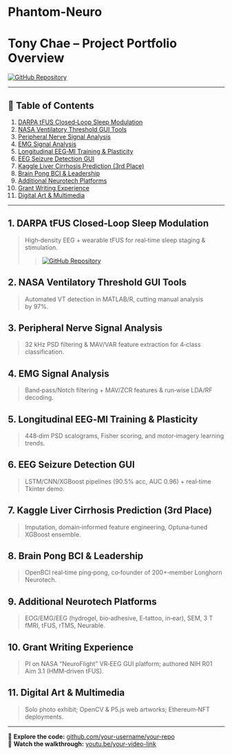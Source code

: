 # Phantom-Neuro

# Tony Chae – Project Portfolio Overview

[![GitHub Repository](https://img.shields.io/badge/GitHub-Portfolio-181717?logo=github)](https://github.com/tonychae01/)  

---

## 📑 Table of Contents

1. [DARPA tFUS Closed‑Loop Sleep Modulation](#1-darpa-tfus-closed-loop-sleep-modulation)
2. [NASA Ventilatory Threshold GUI Tools](#2-nasa-ventilatory-threshold-gui-tools)  
3. [Peripheral Nerve Signal Analysis](#3-peripheral-nerve-signal-analysis)  
4. [EMG Signal Analysis](#4-emg-signal-analysis)  
5. [Longitudinal EEG‑MI Training & Plasticity](#5-longitudinal-eeg-mi-training--plasticity)  
6. [EEG Seizure Detection GUI](#6-eeg-seizure-detection-gui)  
7. [Kaggle Liver Cirrhosis Prediction (3rd Place)](#7-kaggle-liver-cirrhosis-prediction-3rd-place)  
8. [Brain Pong BCI & Leadership](#8-brain-pong-bci--leadership)  
9. [Additional Neurotech Platforms](#9-additional-neurotech-platforms)  
10. [Grant Writing Experience](#10-grant-writing-experience)  
11. [Digital Art & Multimedia](#11-digital-art--multimedia)  

---

## 1. DARPA tFUS Closed‑Loop Sleep Modulation
> High‑density EEG + wearable tFUS for real‑time sleep staging & stimulation.
>> [![GitHub Repository](https://img.shields.io/badge/GitHub-Repository-181717?style=for-the-badge&logo=github)](https://github.com/tonychae01/DARPA-Wearable-tFUS-Closed-Loop-Sleep-Modulation-Project)

## 2. NASA Ventilatory Threshold GUI Tools
> Automated VT detection in MATLAB/R, cutting manual analysis by 97%.

## 3. Peripheral Nerve Signal Analysis
> 32 kHz PSD filtering & MAV/VAR feature extraction for 4‑class classification.

## 4. EMG Signal Analysis
> Band‑pass/Notch filtering + MAV/ZCR features & run‑wise LDA/RF decoding.

## 5. Longitudinal EEG‑MI Training & Plasticity
> 448‑dim PSD scalograms, Fisher scoring, and motor‑imagery learning trends.

## 6. EEG Seizure Detection GUI
> LSTM/CNN/XGBoost pipelines (90.5% acc, AUC 0.96) + real‑time Tkinter demo.

## 7. Kaggle Liver Cirrhosis Prediction (3rd Place)
> Imputation, domain‑informed feature engineering, Optuna‑tuned XGBoost ensemble.

## 8. Brain Pong BCI & Leadership
> OpenBCI real‑time ping‑pong, co‑founder of 200+‑member Longhorn Neurotech.

## 9. Additional Neurotech Platforms
> EOG/EMG/EEG (hydrogel, bio‑adhesive, E‑tattoo, in‑ear), SEM, 3 T fMRI, tFUS, rTMS, Neurable.

## 10. Grant Writing Experience
> PI on NASA “NeuroFlight” VR‑EEG GUI platform; authored NIH R01 Aim 3.1 (HMM‑driven tFUS).

## 11. Digital Art & Multimedia
> Solo photo exhibit; OpenCV & P5.js web artworks; Ethereum‑NFT deployments.

---

🔗 **Explore the code:** [github.com/your-username/your-repo](https://github.com/your-username/your-repo)  
🎥 **Watch the walkthrough:** [youtu.be/your-video-link](https://youtu.be/your-video-link)
